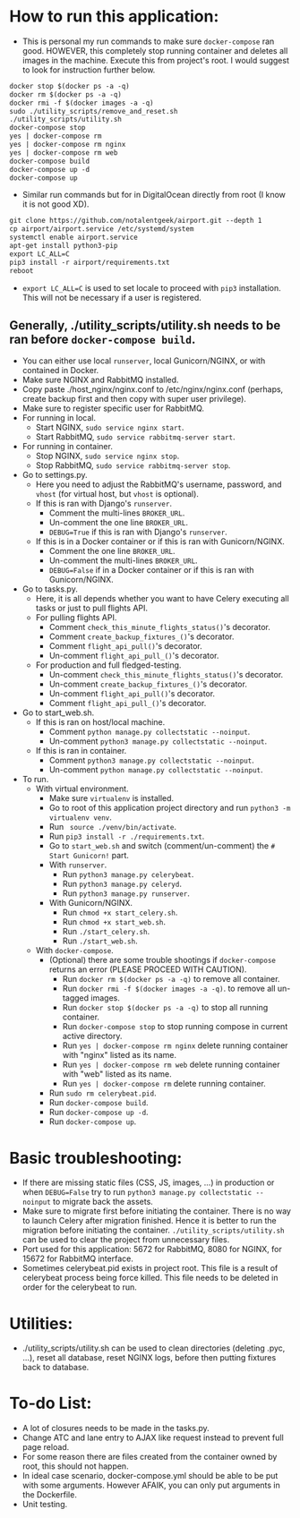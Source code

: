 # How to run this application:

* This is personal my run commands to make sure `docker-compose` ran good. HOWEVER, this completely stop running container and deletes all images in the machine. Execute this from project's root. I would suggest to look for instruction further below.

```markdown
docker stop $(docker ps -a -q)
docker rm $(docker ps -a -q)
docker rmi -f $(docker images -a -q)
sudo ./utility_scripts/remove_and_reset.sh
./utility_scripts/utility.sh
docker-compose stop
yes | docker-compose rm
yes | docker-compose rm nginx
yes | docker-compose rm web
docker-compose build
docker-compose up -d
docker-compose up
```

* Similar run commands but for in DigitalOcean directly from root (I know it is not good XD).

```markdown
git clone https://github.com/notalentgeek/airport.git --depth 1
cp airport/airport.service /etc/systemd/system
systemctl enable airport.service
apt-get install python3-pip
export LC_ALL=C
pip3 install -r airport/requirements.txt
reboot
```

* `export LC_ALL=C` is used to set locale to proceed with `pip3` installation. This will not be necessary if a user is registered.

## __Generally__, ./utility_scripts/utility.sh needs to be ran before `docker-compose build`.
* You can either use local `runserver`, local Gunicorn/NGINX, or with contained in Docker.
* Make sure NGINX and RabbitMQ installed.
* Copy paste ./host_nginx/nginx.conf to /etc/nginx/nginx.conf (perhaps, create backup first and then copy with super user privilege).
* Make sure to register specific user for RabbitMQ.
* For running in local.
    * Start NGINX, `sudo service nginx start`.
    * Start RabbitMQ, `sudo service rabbitmq-server start`.
* For running in container.
    * Stop NGINX, `sudo service nginx stop`.
    * Stop RabbitMQ, `sudo service rabbitmq-server stop`.
* Go to settings.py.
    * Here you need to adjust the RabbitMQ's username, password, and `vhost` (for virtual host, but `vhost` is optional).
    * If this is ran with Django's `runserver`.
        * Comment the multi-lines `BROKER_URL`.
        * Un-comment the one line `BROKER_URL`.
        * `DEBUG=True` if this is ran with Django's `runserver`.
    * If this is in a Docker container or if this is ran with Gunicorn/NGINX.
        * Comment the one line `BROKER_URL`.
        * Un-comment the multi-lines `BROKER_URL`.
        * `DEBUG=False` if in a Docker container or if this is ran with Gunicorn/NGINX.
* Go to tasks.py.
    * Here, it is all depends whether you want to have Celery executing all tasks or just to pull flights API.
    * For pulling flights API.
        * Comment `check_this_minute_flights_status()`'s decorator.
        * Comment `create_backup_fixtures_()`'s decorator.
        * Comment `flight_api_pull()`'s decorator.
        * Un-comment `flight_api_pull_()`'s decorator.
    * For production and full fledged-testing.
        * Un-comment `check_this_minute_flights_status()`'s decorator.
        * Un-comment `create_backup_fixtures_()`'s decorator.
        * Un-comment `flight_api_pull()`'s decorator.
        * Comment `flight_api_pull_()`'s decorator.
* Go to start_web.sh.
    * If this is ran on host/local machine.
        * Comment `python manage.py collectstatic --noinput`.
        * Un-comment `python3 manage.py collectstatic --noinput`.
    * If this is ran in container.
        * Comment `python3 manage.py collectstatic --noinput`.
        * Un-comment `python manage.py collectstatic --noinput`.
* To run.
    * With virtual environment.
        * Make sure `virtualenv` is installed.
        * Go to root of this application project directory and run `python3 -m virtualenv venv`.
        * Run ` source ./venv/bin/activate`.
        * Run `pip3 install -r ./requirements.txt`.
        * Go to `start_web.sh` and switch (comment/un-comment) the `# Start Gunicorn!` part.
        * With `runserver`.
            * Run `python3 manage.py celerybeat`.
            * Run `python3 manage.py celeryd`.
            * Run `python3 manage.py runserver`.
        * With Gunicorn/NGINX.
            * Run `chmod +x start_celery.sh`.
            * Run `chmod +x start_web.sh`.
            * Run `./start_celery.sh`.
            * Run `./start_web.sh`.
    * With `docker-compose`.
        * (Optional) there are some trouble shootings if `docker-compose` returns an error (PLEASE PROCEED WITH CAUTION).
            * Run `docker rm $(docker ps -a -q)` to remove all container.
            * Run `docker rmi -f $(docker images -a -q)`. to remove all un-tagged images.
            * Run `docker stop $(docker ps -a -q)` to stop all running container.
            * Run `docker-compose stop` to stop running compose in current active directory.
            * Run `yes | docker-compose rm nginx` delete running container with "nginx" listed as its name.
            * Run `yes | docker-compose rm web` delete running container with "web" listed as its name.
            * Run `yes | docker-compose rm` delete running container.
        * Run `sudo rm celerybeat.pid`.
        * Run `docker-compose build`.
        * Run `docker-compose up -d`.
        * Run `docker-compose up`.

# Basic troubleshooting:

* If there are missing static files (CSS, JS, images, ...) in production or when `DEBUG=False` try to run `python3 manage.py collectstatic --noinput` to migrate back the assets.
* Make sure to migrate first before initiating the container. There is no way to launch Celery after migration finished. Hence it is better to run the migration before initiating the container. `./utility_scripts/utility.sh` can be used to clear the project from unnecessary files.
* Port used for this application: 5672 for RabbitMQ, 8080 for NGINX, for 15672 for RabbitMQ interface.
* Sometimes celerybeat.pid exists in project root. This file is a result of celerybeat process being force killed. This file needs to be deleted in order for the celerybeat to run.

# Utilities:

* ./utility_scripts/utility.sh can be used to clean directories (deleting .pyc, ...), reset all database, reset NGINX logs, before then putting fixtures back to database.

# To-do List:

* A lot of closures needs to be made in the tasks.py.
* Change ATC and lane entry to AJAX like request instead to prevent full page reload.
* For some reason there are files created from the container owned by root, this should not happen.
* In ideal case scenario, docker-compose.yml should be able to be put with some arguments. However AFAIK, you can only put arguments in the Dockerfile.
* Unit testing.